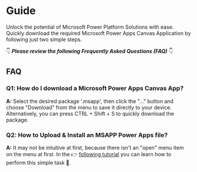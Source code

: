 # Guide

Unlock the potential of Microsoft Power Platform Solutions with ease. Quickly download the required Microsoft Power Apps Canvas Application by following just two simple steps.

👇 **_Please review the following Frequently Asked Questions (FAQ)_** 👇

## FAQ

### Q1: How do I download a Microsoft Power Apps Canvas App?

**A:** Select the desired package '.msapp', then click the "..." button and choose "Download" from the menu to save it directly to your device. Alternatively, you can press CTRL + Shift + S to quickly download the package.

### Q2: How to Upload & Install an MSAPP Power Apps file?

**A:** It may not be intuitive at first, because there isn't an "open" menu item on the menu at first. In the 👉 [following tutorial](https://www.youtube.com/watch?v=PmFxJWXth4Q) you can learn how to perform this simple task 🎉.